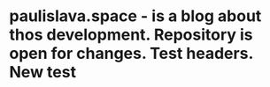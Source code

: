 # paulislava.space - is a blog about thos development. Repository is open for changes. Test headers. New test